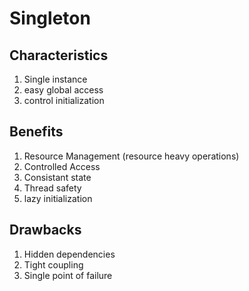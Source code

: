 # Singleton 

## Characteristics 

1. Single instance
2. easy global access
3. control initialization

## Benefits 

1. Resource Management (resource heavy operations)
1. Controlled Access
1. Consistant state
1. Thread safety
1. lazy initialization

## Drawbacks

1. Hidden dependencies
1. Tight coupling
1. Single point of failure